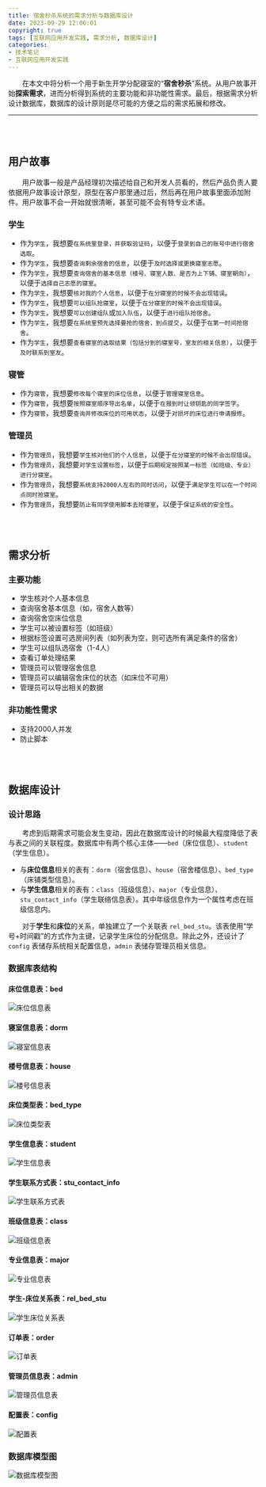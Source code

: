 ```yaml
---
title: 宿舍秒杀系统的需求分析与数据库设计
date: 2023-09-29 12:06:01
copyright: true
tags: [互联网应用开发实践, 需求分析, 数据库设计]
categories:
- 技术笔记
- 互联网应用开发实践
---
```




&emsp;&emsp;在本文中将分析一个用于新生开学分配寝室的“**宿舍秒杀**”系统。从用户故事开始**探索需求**，进而分析得到系统的主要功能和非功能性需求。最后，根据需求分析设计数据库，数据库的设计原则是尽可能的方便之后的需求拓展和修改。

<!--more-->

---

<br/><br/>


## 用户故事

&emsp;&emsp;用户故事一般是产品经理初次描述给自己和开发人员看的，然后产品负责人要依据用户故事设计原型，原型在客户那里通过后，然后再在用户故事里面添加附件。用户故事不会一开始就很清晰，甚至可能不会有特专业术语。

### 学生
- 作为`学生`，我想要`在系统里登录，并获取验证码`，以便于`登录到自己的账号中进行宿舍选取`。
- 作为`学生`，我想要`查询剩余宿舍的信息`，以便于`及时选择或更换寝室志愿`。
- 作为`学生`，我想要`查询宿舍的基本信息（楼号、寝室人数、是否为上下铺、寝室朝向）`，以便于`选择自己志愿的寝室`。
- 作为`学生`，我想要`核对我的个人信息`，以便于`在分寝室的时候不会出现错误`。
- 作为`学生`，我想要`可以组队抢寝室`，以便于`在分寝室的时候不会出现错误`。
- 作为`学生`，我想要`可以创建组队`或`加入队伍`，以便于`进行组队抢宿舍`。
- 作为`学生`，我想要`在系统里预先选择要抢的宿舍，到点提交`，以便于`在第一时间抢宿舍`。
- 作为`学生`，我想要`查看寝室的选取结果（包括分到的寝室号，室友的相关信息）`，以便于`及时联系到室友`。

### 寝管
- 作为`寝管`，我想要`修改每个寝室的床位信息`，以便于`管理寝室信息`。
- 作为`寝管`，我想要`按照寝室顺序导出名单`，以便于`在报到时让领钥匙的同学签字`。
- 作为`寝管`，我想要`查询并修改床位的可用状态`，以便于`对损坏的床位进行申请报修`。

### 管理员
- 作为`管理员`，我想要`学生核对他们的个人信息`，以便于`在分寝室的时候不会出现错误`。
- 作为`管理员`，我想要`对学生设置标签`，以便于`后期规定按照某一标签（如班级、专业）进行分寝室`。
- 作为`管理员`，我想要`系统支持2000人左右的同时访问`，以便于`满足学生可以在一个时间点同时抢寝室`。
- 作为`管理员`，我想要`防止有同学使用脚本去抢寝室`，以便于`保证系统的安全性`。

<br/><br/>

## 需求分析
### 主要功能
- 学生核对个人基本信息
- 查询宿舍基本信息（如，宿舍人数等）
- 查询宿舍空床位信息
- 学生可以被设置标签（如班级）
- 根据标签设置可选房间列表（如列表为空，则可选所有满足条件的宿舍）
- 学生可以组队选宿舍（1-4人）
- 查看订单处理结果
- 管理员可以管理宿舍信息
- 管理员可以编辑宿舍床位的状态（如床位不可用）
- 管理员可以导出相关的数据


### 非功能性需求
- 支持2000人并发
- 防止脚本


<br/><br/>


## 数据库设计
### 设计思路

&emsp;&emsp;考虑到后期需求可能会发生变动，因此在数据库设计的时候最大程度降低了表与表之间的关联程度。数据库中有两个核心主体——`bed`（床位信息）、`student`（学生信息）。

* 与**床位信息**相关的表有：`dorm`（宿舍信息）、`house`（宿舍楼信息）、`bed_type`（床铺类型信息）。
* 与**学生信息**相关的表有：`class`（班级信息）、`major`（专业信息）、`stu_contact_info`（学生联络信息表）。其中年级信息作为一个属性考虑在班级信息内。

&emsp;&emsp;对于**学生**和**床位**的关系，单独建立了一个关联表 `rel_bed_stu`。该表使用“学号+时间戳”的方式作为主键，记录学生床位的分配信息。除此之外，还设计了 `config` 表储存系统相关配置信息，`admin` 表储存管理员相关信息。

### 数据库表结构
#### 床位信息表：bed

![床位信息表](/SongXJ01/images/宿舍秒杀系统的需求分析与数据库设计/床位信息表.png)

#### 寝室信息表：dorm
![寝室信息表](/SongXJ01/images/宿舍秒杀系统的需求分析与数据库设计/寝室信息表.png)


#### 楼号信息表：house
![楼号信息表](/SongXJ01/images/宿舍秒杀系统的需求分析与数据库设计/楼号信息表.png)


#### 床位类型表：bed_type
![床位类型表](/SongXJ01/images/宿舍秒杀系统的需求分析与数据库设计/床位类型表.png)


#### 学生信息表：student
![学生信息表](/SongXJ01/images/宿舍秒杀系统的需求分析与数据库设计/学生信息表.png)


#### 学生联系方式表：stu_contact_info
![学生联系方式表](/SongXJ01/images/宿舍秒杀系统的需求分析与数据库设计/学生联系方式表.png)


#### 班级信息表：class
![班级信息表](/SongXJ01/images/宿舍秒杀系统的需求分析与数据库设计/班级信息表.png)


#### 专业信息表：major
![专业信息表](/SongXJ01/images/宿舍秒杀系统的需求分析与数据库设计/专业信息表.png)


#### 学生-床位关系表：rel_bed_stu
![学生床位关系表](/SongXJ01/images/宿舍秒杀系统的需求分析与数据库设计/学生床位关系表.png)


#### 订单表：order
![订单表](/SongXJ01/images/宿舍秒杀系统的需求分析与数据库设计/订单表.png)


#### 管理员信息表：admin
![管理员信息表](/SongXJ01/images/宿舍秒杀系统的需求分析与数据库设计/管理员信息表.png)


#### 配置表：config
![配置表](/SongXJ01/images/宿舍秒杀系统的需求分析与数据库设计/配置表.png)


### 数据库模型图
![数据库模型图](/SongXJ01/images/宿舍秒杀系统的需求分析与数据库设计/数据库模型图.png)





<br/><br/><br/><br/>